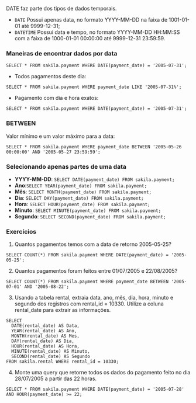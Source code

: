 DATE faz parte dos tipos de dados temporais.

- `DATE` Possui apenas data, no formato YYYY-MM-DD na faixa de 1001-01-01 até 9999-12-31;
- `DATETIME` Possui data e tempo, no formato YYYY-MM-DD HH:MM:SS com a faixa de 1000-01-01 00:00:00 até 9999-12-31 23:59:59.
 
### Maneiras de encontrar dados por data
```
SELECT * FROM sakila.payment WHERE DATE(payment_date) = '2005-07-31';
```
- Todos pagamentos deste dia:
```
SELECT * FROM sakila.payment WHERE payment_date LIKE '2005-07-31%';
```
- Pagamento com dia e hora exatos:
```
SELECT * FROM sakila.payment WHERE DATE(payment_date) = '2005-07-31';
```

### BETWEEN
Valor mínimo e um valor máximo para a data:
```
SELECT * FROM sakila.payment WHERE payment_date BETWEEN '2005-05-26 00:00:00' AND '2005-05-27 23:59:59';
```

### Selecionando apenas partes de uma data
- **YYYY-MM-DD**: `SELECT DATE(payment_date) FROM sakila.payment;`
- **Ano**:`SELECT YEAR(payment_date) FROM sakila.payment;`
- **Mês**: `SELECT MONTH(payment_date) FROM sakila.payment;`
- **Dia**: `SELECT DAY(payment_date) FROM sakila.payment;`
- **Hora**: `SELECT HOUR(payment_date) FROM sakila.payment;`
- **Minuto**: `SELECT MINUTE(payment_date) FROM sakila.payment;`
- **Segundo**: `SELECT SECOND(payment_date) FROM sakila.payment;`

### Exercícios
1. Quantos pagamentos temos com a data de retorno 2005-05-25?
```
SELECT COUNT(*) FROM sakila.payment WHERE DATE(payment_date) = '2005-05-25';
```
2. Quantos pagamentos foram feitos entre 01/07/2005 e 22/08/2005?
```
SELECT COUNT(*) FROM sakila.payment WHERE payment_date BETWEEN '2005-07-01' AND '2005-08-22';
```
3. Usando a tabela rental, extraia data, ano, mês, dia, hora, minuto e segundo dos registros com rental_id = 10330. Utilize a coluna rental_date para extrair as informações.
```
SELECT
  DATE(rental_date) AS Data,
  YEAR(rental_date) AS Ano,
  MONTH(rental_date) AS Mes,
  DAY(rental_date) AS Dia,
  HOUR(rental_date) AS Hora,
  MINUTE(rental_date) AS Minuto,
  SECOND(rental_date) AS Segundo
FROM sakila.rental WHERE rental_id = 10330;
```
4. Monte uma query que retorne todos os dados do pagamento feito no dia 28/07/2005 a partir das 22 horas.
```
SELECT * FROM sakila.payment WHERE DATE(payment_date) = '2005-07-28' AND HOUR(payment_date) >= 22;
```